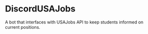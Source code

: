 # DiscordUSAJobs

A bot that interfaces with USAJobs API to keep students informed on current positions.